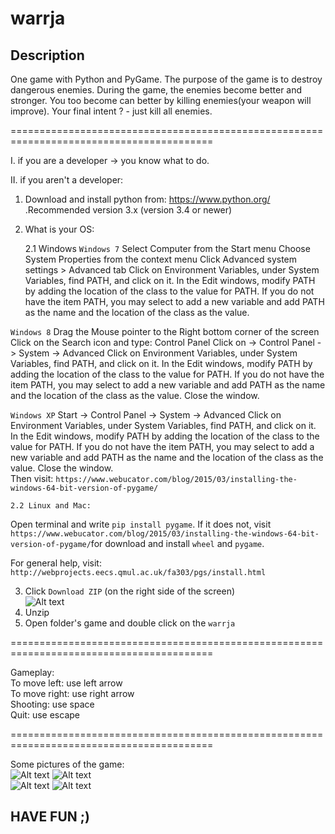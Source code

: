 warrja
======

Description
-----------

One game with Python and PyGame. The purpose of the game is to destroy dangerous enemies.
During the game, the enemies become better and stronger. You too become can better by
killing enemies(your weapon will improve).
Your final intent ? - just kill all enemies.

=========================================================================================

I. if you are a developer -> you know what to do. 

II. if you aren't a developer:  
1. Download and install python from: https://www.python.org/ .Recommended version 3.x (version 3.4 or newer)  
2. What is your OS:

     2.1 Windows
`Windows 7`
Select Computer from the Start menu
Choose System Properties from the context menu
Click Advanced system settings > Advanced tab
Click on Environment Variables, under System Variables, find PATH, and click on it.
In the Edit windows, modify PATH by adding the location of the class to the value for PATH. If you do not have the item PATH, you may select to add a new variable and add PATH as the name and the location of the class as the value.

`Windows 8`
Drag the Mouse pointer to the Right bottom corner of the screen
Click on the Search icon and type: Control Panel
Click on -> Control Panel -> System -> Advanced
Click on Environment Variables, under System Variables, find PATH, and click on it.
In the Edit windows, modify PATH by adding the location of the class to the value for PATH. If you do not have the item PATH, you may select to add a new variable and add PATH as the name and the location of the class as the value.
Close the window.

`Windows XP`
Start -> Control Panel -> System -> Advanced
Click on Environment Variables, under System Variables, find PATH, and click on it.
In the Edit windows, modify PATH by adding the location of the class to the value for PATH. If you do not have the item PATH, you may select to add a new variable and add PATH as the name and the location of the class as the value.
Close the window.  
Then visit: `https://www.webucator.com/blog/2015/03/installing-the-windows-64-bit-version-of-pygame/`  

    2.2 Linux and Mac: 
Open terminal and write `pip install pygame`. If it does not, visit `https://www.webucator.com/blog/2015/03/installing-the-windows-64-bit-version-of-pygame/`for download and install `wheel` and `pygame`.

For general help, visit: `http://webprojects.eecs.qmul.ac.uk/fa303/pgs/install.html`  

3. Click `Download ZIP` (on the right side of the screen)  
![Alt text](http://i.imgur.com/6NLMxpV.png )  
4. Unzip  
5. Open folder's game and double click on the `warrja`  

=========================================================================================

Gameplay:  
To move left: use left arrow  
To move right: use right arrow  
Shooting: use space  
Quit: use escape  

=========================================================================================

Some pictures of the game:  
![Alt text](http://i.imgur.com/EXkHsA6.png) ![Alt text](http://i.imgur.com/1nRZYgM.png)  
![Alt text](http://i.imgur.com/ryVoe1R.png) ![Alt text](http://i.imgur.com/A5K0c6F.png) 

HAVE FUN ;)
-----------
